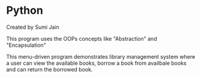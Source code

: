 # Python

Created by Sumi Jain

This program uses the OOPs concepts like "Abstraction" and "Encapsulation"

This menu-driven program demonstrates library management system where a user can view the available books, borrow a book from availbale books and can return the borrowed book.
